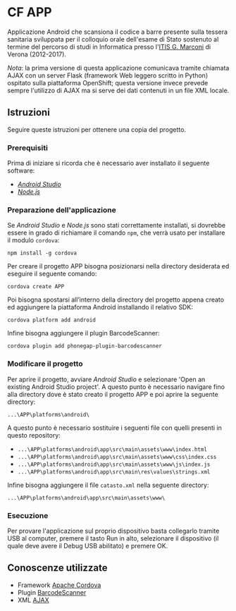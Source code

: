 # CF APP

Applicazione Android che scansiona il codice a barre presente sulla tessera sanitaria sviluppata per il
colloquio orale dell'esame di Stato sostenuto al termine del percorso di studi in Informatica presso l'[ITIS
G. Marconi](https://www.marconiverona.gov.it/portal/) di Verona (2012-2017).

*Nota*: la prima versione di questa applicazione comunicava tramite chiamata AJAX con un server Flask
(framework Web leggero scritto in Python) ospitato sulla piattaforma OpenShift; questa versione invece
prevede sempre l'utilizzo di AJAX ma si serve dei dati contenuti in un file XML locale.

## Istruzioni

Seguire queste istruzioni per ottenere una copia del progetto.

### Prerequisiti

Prima di iniziare si ricorda che è necessario aver installato il seguente software:
* [*Android Studio*](https://developer.android.com/studio)
* [*Node.js*](https://nodejs.org)

### Preparazione dell'applicazione

Se *Android Studio* e *Node.js* sono stati correttamente installati, si dovrebbe essere in grado di
richiamare il comando `npm`, che verrà usato per installare il modulo `cordova`:
```
npm install -g cordova
```

Per creare il progetto APP bisogna posizionarsi nella directory desiderata ed eseguire il seguente comando:
```
cordova create APP
```

Poi bisogna spostarsi all’interno della directory del progetto appena creato ed aggiungere la
piattaforma Android installando il relativo SDK:
```
cordova platform add android
```

Infine bisogna aggiungere il plugin BarcodeScanner:
```
cordova plugin add phonegap-plugin-barcodescanner
```

### Modificare il progetto

Per aprire il progetto, avviare *Android Studio* e selezionare 'Open an existing Android Studio project'.
A questo punto è necessario navigare fino alla directory dove è stato creato il progetto APP e poi
aprire la seguente directory:
```
...\APP\platforms\android\
```

A questo punto è necessario sostituire i seguenti file con quelli presenti in questo repository:
- `...\APP\platforms\android\app\src\main\assets\www\index.html`
- `...\APP\platforms\android\app\src\main\assets\www\css\index.css`
- `...\APP\platforms\android\app\src\main\assets\www\js\index.js`
- `...\APP\platforms\android\app\src\main\res\values\strings.xml`

Infine bisogna aggiungere il file `catasto.xml` nella seguente directory:
```
...\APP\platforms\android\app\src\main\assets\www\
```

### Esecuzione
Per provare l'applicazione sul proprio dispositivo basta collegarlo tramite USB al computer, premere il tasto
Run in alto, selezionare il dispositivo (il quale deve avere il Debug USB abilitato) e premere OK.

## Conoscenze utilizzate

* Framework [Apache Cordova](https://cordova.apache.org/)
* Plugin [BarcodeScanner](https://github.com/phonegap/phonegap-plugin-barcodescanner)
* XML [AJAX](https://www.w3schools.com/xml/ajax_intro.asp)

